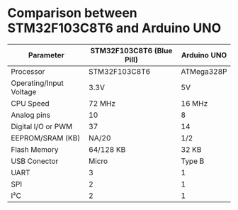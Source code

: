 # Comparison between STM32F103C8T6 and Arduino UNO

| Parameter              | STM32F103C8T6 (Blue Pill) | Arduino UNO |
|------------------------|---------------------------|-------------|
| Processor              | STM32F103C8T6             | ATMega328P  |
| Operating/Input Voltage|3.3V|5V|
|CPU Speed|72 MHz|16 MHz|
|Analog pins|10|8|
|Digital I/O or PWM|37|14|
|EEPROM/SRAM (KB)|NA/20|1/2|
|Flash Memory|64/128 KB|32 KB|
|USB Conector|Micro|Type B|
|UART|3|1|
|SPI|2|1|
|I²C|2|1|
